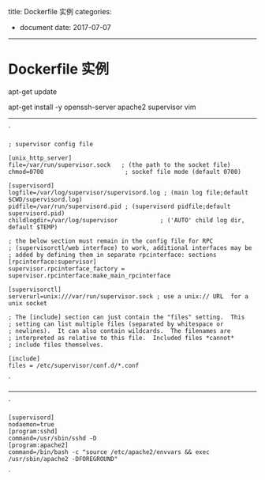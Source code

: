 title: Dockerfile 实例
categories: 
- document
date: 2017-07-07
---
# Dockerfile 实例


apt-get update
<!-- apt-get install openssh-server -->
apt-get install -y openssh-server apache2 supervisor vim






----
`   

    ; supervisor config file

    [unix_http_server]
    file=/var/run/supervisor.sock   ; (the path to the socket file)
    chmod=0700                       ; sockef file mode (default 0700)

    [supervisord]
    logfile=/var/log/supervisor/supervisord.log ; (main log file;default $CWD/supervisord.log)
    pidfile=/var/run/supervisord.pid ; (supervisord pidfile;default supervisord.pid)
    childlogdir=/var/log/supervisor            ; ('AUTO' child log dir, default $TEMP)

    ; the below section must remain in the config file for RPC
    ; (supervisorctl/web interface) to work, additional interfaces may be
    ; added by defining them in separate rpcinterface: sections
    [rpcinterface:supervisor]
    supervisor.rpcinterface_factory = supervisor.rpcinterface:make_main_rpcinterface

    [supervisorctl]
    serverurl=unix:///var/run/supervisor.sock ; use a unix:// URL  for a unix socket

    ; The [include] section can just contain the "files" setting.  This
    ; setting can list multiple files (separated by whitespace or
    ; newlines).  It can also contain wildcards.  The filenames are
    ; interpreted as relative to this file.  Included files *cannot*
    ; include files themselves.

    [include]
    files = /etc/supervisor/conf.d/*.conf

`

---
`   

    [supervisord]
    nodaemon=true
    [program:sshd]
    command=/usr/sbin/sshd -D
    [program:apache2]
    command=/bin/bash -c "source /etc/apache2/envvars && exec /usr/sbin/apache2 -DFOREGROUND"
`